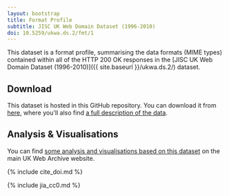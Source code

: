 ```yaml
---
layout: bootstrap
title: Format Profile
subtitle: JISC UK Web Domain Dataset (1996-2010)
doi: 10.5259/ukwa.ds.2/fmt/1
---
```


This dataset is a format profile, summarising the data formats (MIME types) contained within all of the HTTP 200 OK responses in the [JISC UK Web Domain Dataset (1996-2010)]({{ site.baseurl }}/ukwa.ds.2/) dataset.

Download
--------

This dataset is hosted in this GitHub repository. You can download it from [here](https://github.com/ukwa/opendata/tree/master/ukwa.ds.2/fmt), where you'll also find [a full description of the data](https://github.com/ukwa/opendata/tree/master/ukwa.ds.2/fmt#uk-web-domain-dataset-1996-2010-format-profile).

## Analysis & Visualisations ##
You can find [some analysis and visualisations based on this dataset](http://www.webarchive.org.uk/ukwa/visualisation/ukwa.ds.2/fmt) on the main UK Web Archive website.

{% include cite_doi.md %}

{% include jia_cc0.md %}


